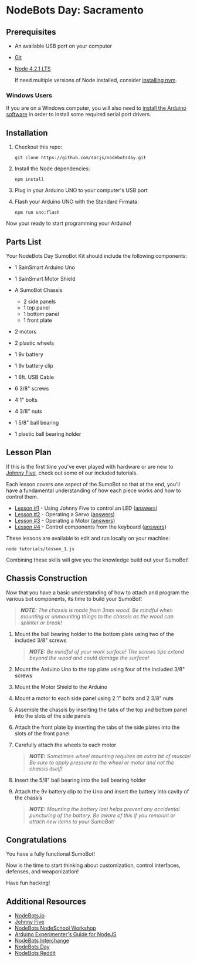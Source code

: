 # NodeBots Day: Sacramento

## Prerequisites

*   An available USB port on your computer

*   [Git](https://git-scm.com/download)

*   [Node 4.2.1 LTS](https://nodejs.org/en/)

    If need multiple versions of Node installed, consider [installing nvm](https://www.npmjs.com/package/nvm).

### Windows Users

If you are on a Windows computer, you will also need to [install the Arduino software](https://www.arduino.cc/en/Main/Software) in order to install some required serial port drivers.

## Installation

1.  Checkout this repo:

    `git clone https://github.com/sacjs/nodebotsday.git`

2.  Install the Node dependencies:

    `npm install`

3.  Plug in your Arduino UNO to your computer's USB port

4.  Flash your Arduino UNO with the Standard Firmata:

    `npm run uno:flash`

Now your ready to start programming your Arduino!

## Parts List

Your NodeBots Day SumoBot Kit should include the following components:

*   1 SainSmart Arduino Uno

*   1 SainSmart Motor Shield

*   A SumoBot Chassis

    *   2 side panels
    *   1 top panel
    *   1 bottom panel
    *   1 front plate

*   2 motors

*   2 plastic wheels

*   1 9v battery

*   1 9v battery clip

*   1 6ft. USB Cable

*   6 3/8" screws

*   4 1" bolts

*   4 3/8" nuts

*   1 5/8" ball bearing

*   1 plastic ball bearing holder

## Lesson Plan

If this is the first time you've ever played with hardware or are new to [Johnny Five](http://johnny-five.io/), check out some of our included tutorials.

Each lesson covers one aspect of the SumoBot so that at the end, you'll have a fundamental understanding of how each piece works and how to control them.

*   [Lesson #1](tutorials/lesson_1.js) - Using Johnny Five to control an LED ([answers](tutorials/answers/lesson_1.js))
*   [Lesson #2](tutorials/lesson_2.js) - Operating a Servo  ([answers](tutorials/answers/lesson_1.js))
*   [Lesson #3](tutorials/lesson_3.js) - Operating a Motor  ([answers](tutorials/answers/lesson_1.js))
*   [Lesson #4](tutorials/lesson_4.js) - Control components from the keyboard  ([answers](tutorials/answers/lesson_1.js))

These lessons are available to edit and run locally on your machine:

    node tutorials/lesson_1.js

Combining these skills will give you the knowledge build out your SumoBot!

## Chassis Construction

Now that you have a basic understanding of how to attach and program the various bot components, its time to build your SumoBot!

> _**NOTE:** The chassis is made from 3mm wood. Be mindful when mounting or unmounting things to the chassis as the wood can splinter or break!_

1.  Mount the ball bearing holder to the bottom plate using two of the included 3/8" screws

    > _**NOTE:** Be mindful of your work surface! The screws tips extend beyond the wood and could damage the surface!_

2.  Mount the Arduino Uno to the top plate using four of the included 3/8" screws

3.  Mount the Motor Shield to the Arduino

4.  Mount a motor to each side panel using 2 1" bolts and 2 3/8" nuts

5.  Assemble the chassis by inserting the tabs of the top and bottom panel into the slots of the side panels

6.  Attach the front plate by inserting the tabs of the side plates into the slots of the front panel

7.  Carefully attach the wheels to each motor

    > _**NOTE:** Sometimes wheel mounting requires an extra bit of muscle! Be sure to apply pressure to the wheel or motor and not the chassis itself!_

8.  Insert the 5/8" ball bearing into the ball bearing holder

9.  Attach the 9v battery clip to the Uno and insert the battery into cavity of the chassis

    > _**NOTE:** Mounting the battery last helps prevent any accidental puncturing of the battery. Be aware of this if you remount or attach new items to your SumoBot!_

## Congratulations

You have a fully functional SumoBot!

Now is the time to start thinking about customization, control interfaces, defenses, and weaponization!

Have fun hacking!

## Additional Resources

*   [NodeBots.io](http://nodebots.io/)
*   [Johnny Five](http://johnny-five.io/)
*   [NodeBots NodeSchool Workshop](https://github.com/tableflip/nodebot-workshop)
*   [Arduino Experimenter's Guide for NodeJS](http://node-ardx.org/)
*   [NodeBots Interchange](https://github.com/j5js/nodebots-interchange)
*   [NodeBots Day](https://github.com/nodebots/nodebotsday)
*   [NodeBots Reddit](https://www.reddit.com/r/NodeBots/)
